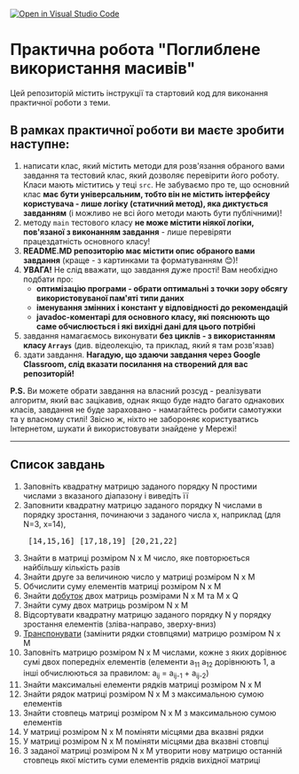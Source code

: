 [![Open in Visual Studio Code](https://classroom.github.com/assets/open-in-vscode-2e0aaae1b6195c2367325f4f02e2d04e9abb55f0b24a779b69b11b9e10269abc.svg)](https://classroom.github.com/online_ide?assignment_repo_id=19576804&assignment_repo_type=AssignmentRepo)
# Практична робота "Поглиблене використання масивів"

Цей репозиторій містить iнструкції та стартовий код для виконання практичної роботи з теми.

## В рамках практичної роботи ви маєте зробити наступне:
1. написати клас, який містить методи для розв'язання обраного вами завдання та тестовий клас, який дозволяє перевірити його роботу. Класи мають міститись у теці ```src```. Не забуваємо про те, що основний клас **має бути універсальним, тобто він не містить інтерфейсу користувача - лише логіку (статичний метод), яка диктується завданням** (і можливо не всі його методи мають бути публічними)!
2. методу ```main``` тестового класу **не може містити ніякої логіки, пов'язаної з виконанням завдання** - лише перевіряти працездатність основного класу!
3. **README.MD репозиторію має містити опис обраного вами завдання** (краще - з картинками та форматуванням :blush:)!
4. **УВАГА!** Не слід вважати, що завдання дуже прості! Вам необхідно подбати про:
    * **оптимізацію програми - обрати оптимальні з точки зору обсягу використовуваної пам'яті типи даних**
    * **іменування змінних і констант у відповідності до рекомендацій**
    * **javadoc-коментарі для основного класу, які пояснюють що саме обчислюється і які вихідні дані для цього потрібні**
5. завдання намагаємось виконувати **без циклів - з використанням класу ````Arrays````** (див. відеолекцію, та приклад, який я там розв'язав)
6. здати завдання. **Нагадую, що здаючи завдання через Google Classroom, слід вказати посилання на створений для вас репозиторій!**

**P.S.** Ви можете обрати завдання на власний розсуд - реалізувати алгоритм, який вас зацікавив, однак якщо буде надто багато однакових класів, завдання не буде зараховано - намагайтесь робити самотужки та у власному стилі! Звісно ж, ніхто не забороняє користуватись Інтернетом, шукати й використовувати знайдене у Мережі!

----

## Список завдань
1. Заповніть квадратну матрицю заданого порядку N простими числами з вказаного діапазону і виведіть її 
2. Заповнити квадратну матрицю заданого порядку N числами в порядку зростання, починаючи з заданого числа x, наприклад (для N=3, x=14), <pre>
[14,15,16]
[17,18,19]
[20,21,22]</pre>
3. Знайти в матриці розміром N x M число, яке повторюється найбільшу кількість разів
4. Знайти друге за величиною число у матриці розміром N x M 
5. Обчислити суму елементів матриці розміром N x M 
6. Знайти [добуток](https://uk.wikipedia.org/wiki/%D0%9C%D0%BD%D0%BE%D0%B6%D0%B5%D0%BD%D0%BD%D1%8F_%D0%BC%D0%B0%D1%82%D1%80%D0%B8%D1%86%D1%8C) двох матриць розмірами N x M та  M x Q
7. Знайти суму двох матриць розміром N x M 
8.  Відсортувати квадратну матрицю заданого порядку N у порядку зростання елементів (зліва-направо, зверху-вниз)
9. [Транспонувати](https://uk.wikipedia.org/wiki/%D0%A2%D1%80%D0%B0%D0%BD%D1%81%D0%BF%D0%BE%D0%BD%D0%BE%D0%B2%D0%B0%D0%BD%D0%B0_%D0%BC%D0%B0%D1%82%D1%80%D0%B8%D1%86%D1%8F) (замінити рядки стовпцями) матрицю розміром N x M 
10. Заповніть матрицю розміром N x M числами, кожне з яких дорівнює сумі двох попередніх елементів (елементи a<sub>11</sub> a<sub>12</sub>  дорівнюють 1, а інші обчислюються за правилом: a<sub>ij</sub> = a<sub>ij-1</sub> + a<sub>ij-2</sub>)
11. Знайти максимальні елементи рядків матриці розміром N x M
12. Знайти рядок матриці розміром N x M з максимальною сумою елементів
13. Знайти стовпець матриці розміром N x M з максимальною сумою елементів
14. У матриці розміром N x M поміняти місцями два вказвні рядки
15. У матриці розміром N x M поміняти місцями два вказвні стовпці
16. З заданої матриці розміром N x M утворити нову матрицю останній стовпець якої містить суми елементів рядків вихідної матриці

